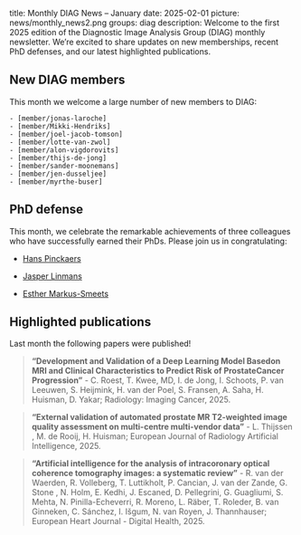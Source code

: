 title: Monthly DIAG News – January
date: 2025-02-01
picture: news/monthly_news2.png
groups: diag
description: Welcome to the first 2025 edition of the Diagnostic Image Analysis Group (DIAG) monthly newsletter. We’re excited to share updates on new memberships, recent PhD defenses, and our latest highlighted publications.

## New DIAG members
This month we welcome a large number of new members to DIAG:

	- [member/jonas-laroche]
	- [member/Mikki-Hendriks]
	- [member/joel-jacob-tomson]
	- [member/lotte-van-zwol]
	- [member/alon-vigdorovits]
	- [member/thijs-de-jong]
	- [member/sander-moonemans]
	- [member/jen-dusseljee]
	- [member/myrthe-buser]

## PhD defense
This month, we celebrate the remarkable achievements of three colleagues who have successfully earned their PhDs. Please join us in congratulating:

- [Hans Pinckaers](https://www.diagnijmegen.nl/news/defense-hans-pinckaers/)

- [Jasper Linmans](https://www.diagnijmegen.nl/news/defense-jasper-linmans/)

- [Esther Markus-Smeets](https://www.diagnijmegen.nl/news/defense-esther-markus-smeets/)

## Highlighted publications
Last month the following papers were published!
> **“Development and Validation of a Deep Learning Model Basedon MRI and Clinical Characteristics to Predict Risk of ProstateCancer Progression”** - C. Roest, T. Kwee, MD, I. de Jong, I. Schoots, P. van Leeuwen, S. Heijmink, H. van der Poel, S. Fransen, A. Saha, H. Huisman, D. Yakar; Radiology: Imaging Cancer, 2025.

> **“External validation of automated prostate MR T2-weighted image quality assessment on multi-centre multi-vendor data”** - L. Thijssen , M. de Rooij, H. Huisman; European Journal of Radiology Artificial Intelligence, 2025.

> **“Artificial intelligence for the analysis of intracoronary optical coherence tomography images: a systematic review”** - R. van der Waerden, R. Volleberg, T. Luttikholt, P. Cancian, J. van der Zande, G. Stone , N. Holm, E. Kedhi, J. Escaned, D. Pellegrini, G. Guagliumi, S. Mehta, N. Pinilla-Echeverri, R. Moreno, L. Räber, T. Roleder, B. van Ginneken, C. Sánchez, I. Išgum, N. van Royen, J. Thannhauser; European Heart Journal - Digital Health, 2025.
